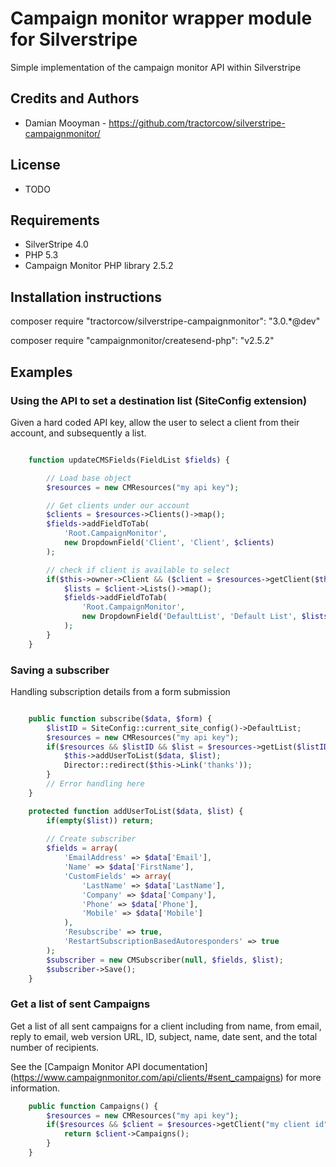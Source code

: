 # Campaign monitor wrapper module for Silverstripe

Simple implementation of the campaign monitor API within Silverstripe

## Credits and Authors

 * Damian Mooyman - <https://github.com/tractorcow/silverstripe-campaignmonitor/>

## License

 * TODO

## Requirements

 * SilverStripe 4.0
 * PHP 5.3
 * Campaign Monitor PHP library 2.5.2

## Installation instructions

composer require "tractorcow/silverstripe-campaignmonitor": "3.0.*@dev"

composer require "campaignmonitor/createsend-php": "v2.5.2"


## Examples

### Using the API to set a destination list (SiteConfig extension)

Given a hard coded API key, allow the user to select a client from their account,
and subsequently a list.

```php

	function updateCMSFields(FieldList $fields) {

		// Load base object
		$resources = new CMResources("my api key");

		// Get clients under our account
		$clients = $resources->Clients()->map();
		$fields->addFieldToTab(
			'Root.CampaignMonitor',
			new DropdownField('Client', 'Client', $clients)
		);

		// check if client is available to select
		if($this->owner->Client && ($client = $resources->getClient($this->owner->Client))) {
			$lists = $client->Lists()->map();
			$fields->addFieldToTab(
				'Root.CampaignMonitor',
				new DropdownField('DefaultList', 'Default List', $lists)
			);
		}
	}

```


### Saving a subscriber

Handling subscription details from a form submission

```php

	public function subscribe($data, $form) {
		$listID = SiteConfig::current_site_config()->DefaultList;
		$resources = new CMResources("my api key");
		if($resources && $listID && $list = $resources->getList($listID)) {
			$this->addUserToList($data, $list);
			Director::redirect($this->Link('thanks'));
		}
		// Error handling here
	}

	protected function addUserToList($data, $list) {
		if(empty($list)) return;
		
		// Create subscriber
		$fields = array(
			'EmailAddress' => $data['Email'],
			'Name' => $data['FirstName'],
			'CustomFields' => array(
				'LastName' => $data['LastName'],
				'Company' => $data['Company'],
				'Phone' => $data['Phone'],
				'Mobile' => $data['Mobile']
			),
			'Resubscribe' => true,
			'RestartSubscriptionBasedAutoresponders' => true
		);
		$subscriber = new CMSubscriber(null, $fields, $list);
		$subscriber->Save();
	}

```


### Get a list of sent Campaigns

Get a list of all sent campaigns for a client including from name, from email, 
reply to email, web version URL, ID, subject, name, date sent, and the total number of recipients.

See the [Campaign Monitor API documentation] (https://www.campaignmonitor.com/api/clients/#sent_campaigns) 
for more information.


```php
	public function Campaigns() {
		$resources = new CMResources("my api key");
		if($resources && $client = $resources->getClient("my client id")) {
			return $client->Campaigns();
		}
	}

```
